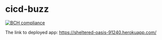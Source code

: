 # cicd-buzz

[![BCH compliance](https://bettercodehub.com/edge/badge/aegrodin/cicd-buzz?branch=master)](https://bettercodehub.com/)

The link to deployed app: https://sheltered-oasis-91240.herokuapp.com/
